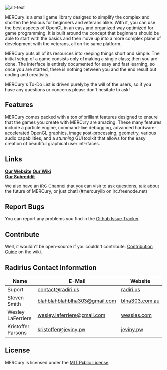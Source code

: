 ![alt-text](http://i.imgur.com/lDWE2I1.png)  

MERCury is a small game library designed to simplify the complex and shorten the tedious for beginners and veterans alike. With it, you can use the best aspects of OpenGL in an easy and organized way optimized for game programming. It is built around the concept that beginners should be able to start with the basics and then move up into a more complex plane of development with the veterans, all on the same platform.  

MERCury puts all of its resources into keeping things short and simple. The initial setup of a game consists only of making a single class; then you are done. The interface is entirely documented for easy and fast learning, so once you are started, there is nothing between you and the end result but coding and creativity. 

MERCury's To-Do List is driven purely by the will of the users, so if you have any questions or concerns please don't hesitate to ask! 

## Features
MERCury comes packed with a ton of brilliant features designed to ensure that the games you create with MERCury are amazing. These many features include a particle engine, command-line debugging, advanced hardware-accelerated OpenGL graphics, image post-processing, geometry, various audio capabilities, and a *stunning* GUI toolkit that allows for the easy creation of beautiful graphical user interfaces.

## Links
**[Our Website](http://merc.radiri.us/)**
**[Our Wiki](https://github.com/weslgames/MERCury/wiki/)**  
**[Our Subreddit](http://www.reddit.com/r/mercurylib/)**  

We also have an [IRC Channel](http://webchat.freenode.net/?channels=#mercurylib) that you can visit to ask questions, talk about the future of MERCury, or just chat! (#mercurylib on irc.freenode.net)

## Report Bugs
You can report any problems you find in the [Github Issue Tracker](https://github.com/Radirius/MERCury/issues).

## Contribute
Well, it wouldn't be open-source if you couldn't contribute. 
[Contribution Guide](https://github.com/Radirius/MERCury/wiki/Contribution-Guide) on the wiki.

## Radirius Contact Information
| Name                   | E-Mail                          | Website                                 |
|------------------------|---------------------------------|-----------------------------------------|
| Suport                 | contact@radiri.us               | [radiri.us](http://radiri.us/)          |
| Steven Smith           | blahblahblahblha303@gmail.com   | [blha303.com.au](http://blha303.com.au/)|
| Wesley LaFerriere      | wesley.laferriere@gmail.com     | [wessles.com](http://wessles.com/)      |
| Kristoffer Parsons     | kristoffer@jeviny.pw            | [jeviny.pw](http://jeviny.pw/)          |

## License
MERCury is licensed under the [MIT Public License](http://opensource.org/licenses/MIT).

